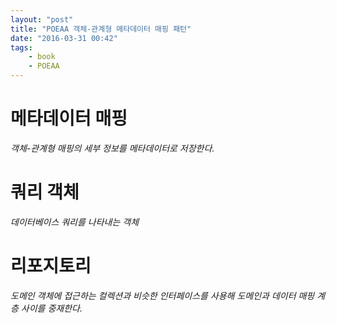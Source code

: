 ```yaml
---
layout: "post"
title: "POEAA 객체-관계형 메타데이터 매핑 패턴"
date: "2016-03-31 00:42"
tags:
    - book
    - POEAA
---
```


# 메타데이터 매핑

_객체-관계형 매핑의 세부 정보를 메타데이터로 저장한다._

# 쿼리 객체

_데이터베이스 쿼리를 나타내는 객체_

# 리포지토리

_도메인 객체에 접근하는 컬렉션과 비슷한 인터페이스를 사용해 도메인과 데이터 매핑 계층 사이를 중재한다._
